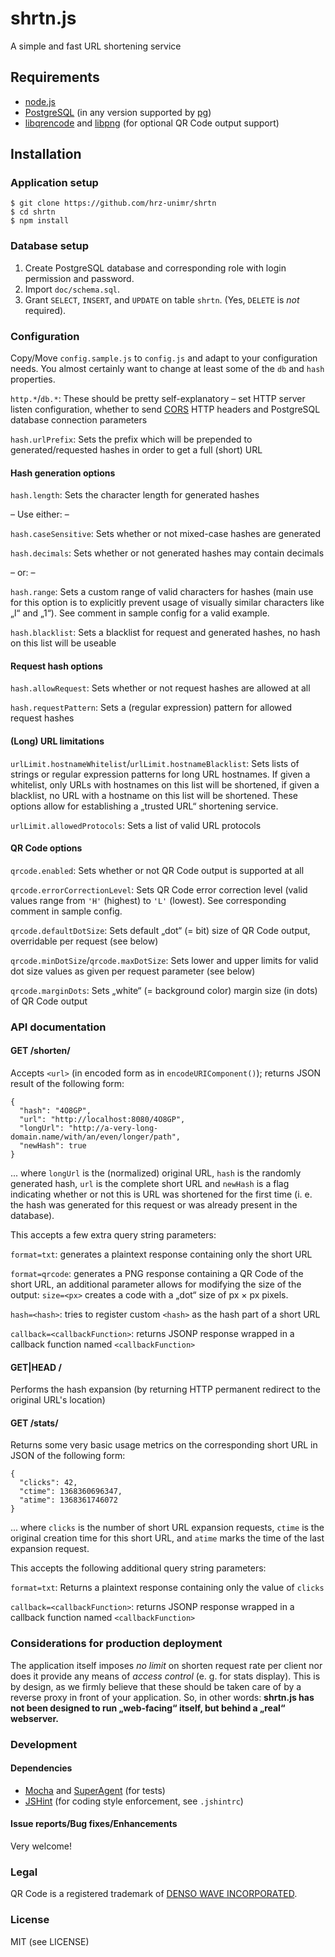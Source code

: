 # shrtn.js

A simple and fast URL shortening service

## Requirements

- [node.js](http://nodejs.org/)
- [PostgreSQL](http://www.postgresql.org/)
  (in any version supported by [pg](https://npmjs.org/package/pg))
- [libqrencode](http://fukuchi.org/works/qrencode/) and
  [libpng](http://www.libpng.org/pub/png/libpng.html) (for optional QR Code
  output support)

## Installation

### Application setup

    $ git clone https://github.com/hrz-unimr/shrtn
    $ cd shrtn
    $ npm install

### Database setup

1. Create PostgreSQL database and corresponding role with login permission and
   password.
2. Import `doc/schema.sql`.
3. Grant `SELECT`, `INSERT`, and `UPDATE` on table `shrtn`. (Yes, `DELETE` is
   *not* required).

### Configuration

Copy/Move `config.sample.js` to `config.js` and adapt to your configuration
needs. You almost certainly want to change at least some of the `db` and `hash`
properties.

`http.*`/`db.*`: These should be pretty self-explanatory – set HTTP server
listen configuration, whether to send [CORS](http://www.w3.org/TR/cors/) HTTP
headers and PostgreSQL database connection parameters

`hash.urlPrefix`: Sets the prefix which will be prepended to generated/requested
hashes in order to get a full (short) URL

#### Hash generation options

`hash.length`: Sets the character length for generated hashes

– Use either: –

`hash.caseSensitive`: Sets whether or not mixed-case hashes are generated

`hash.decimals`: Sets whether or not generated hashes may contain decimals

– or: –

`hash.range`: Sets a custom range of valid characters for hashes (main use for
this option is to explicitly prevent usage of visually similar characters like
„l“ and „1“). See comment in sample config for a valid example.

`hash.blacklist`: Sets a blacklist for request and generated hashes, no hash on
this list will be useable

#### Request hash options

`hash.allowRequest`: Sets whether or not request hashes are allowed at all

`hash.requestPattern`: Sets a (regular expression) pattern for allowed request
hashes

#### (Long) URL limitations

`urlLimit.hostnameWhitelist`/`urlLimit.hostnameBlacklist`: Sets lists of strings
or regular expression patterns for long URL hostnames. If given a whitelist,
only URLs with hostnames on this list will be shortened, if given a blacklist,
no URL with a hostname on this list will be shortened. These options allow for
establishing a „trusted URL“ shortening service.

`urlLimit.allowedProtocols`: Sets a list of valid URL protocols

#### QR Code options

`qrcode.enabled`: Sets whether or not QR Code output is supported at all

`qrcode.errorCorrectionLevel`: Sets QR Code error correction level (valid values
range from `'H'` (highest) to `'L'` (lowest). See corresponding comment in
sample config.

`qrcode.defaultDotSize`: Sets default „dot“ (= bit) size of QR Code output,
overridable per request (see below)

`qrcode.minDotSize`/`qrcode.maxDotSize`: Sets lower and upper limits for valid
dot size values as given per request parameter (see below)

`qrcode.marginDots`: Sets „white“ (= background color) margin size (in dots) of
QR Code output

### API documentation

#### GET /shorten/<url>

Accepts `<url>` (in encoded form as in `encodeURIComponent()`); returns JSON
result of the following form:

    {
      "hash": "4O8GP",
      "url": "http://localhost:8080/4O8GP",
      "longUrl": "http://a-very-long-domain.name/with/an/even/longer/path",
      "newHash": true
    }

... where `longUrl` is the (normalized) original URL, `hash` is the randomly
generated hash, `url` is the complete short URL and `newHash` is a flag
indicating whether or not this is URL was shortened for the first time (i. e.
the hash was generated for this request or was already present in the database).

This accepts a few extra query string parameters:

`format=txt`: generates a plaintext response containing only the short
URL

`format=qrcode`: generates a PNG response containing a QR Code of the short URL,
an additional parameter allows for modifying the size of the output: `size=<px>`
creates a code with a „dot“ size of px × px pixels.

`hash=<hash>`: tries to register custom `<hash>` as the hash part of a short URL

`callback=<callbackFunction>`: returns JSONP response wrapped in a callback
function named `<callbackFunction>`

#### GET|HEAD /<hash>

Performs the hash expansion (by returning HTTP permanent redirect to the
original URL's location)

#### GET /stats/<hash>

Returns some very basic usage metrics on the corresponding short URL in JSON of
the following form:

    {
      "clicks": 42,
      "ctime": 1368360696347,
      "atime": 1368361746072
    }

... where `clicks` is the number of short URL expansion requests, `ctime` is the
original creation time for this short URL, and `atime` marks the time of the
last expansion request.

This accepts the following additional query string parameters:

`format=txt`: Returns a plaintext response containing only the value of `clicks`

`callback=<callbackFunction>`: returns JSONP response wrapped in a callback
function named `<callbackFunction>`

### Considerations for production deployment

The application itself imposes *no limit* on shorten request rate per client nor
does it provide any means of *access control* (e. g. for stats display). This is
by design, as we firmly believe that these should be taken care of by a reverse
proxy in front of your application. So, in other words: **shrtn.js has not been
designed to run „web-facing“ itself, but behind a „real“ webserver.**

### Development

#### Dependencies

- [Mocha](http://visionmedia.github.io/mocha/) and
[SuperAgent](https://npmjs.org/package/superagent) (for tests)
- [JSHint](http://www.jshint.com/) (for coding style enforcement,
  see `.jshintrc`)

#### Issue reports/Bug fixes/Enhancements

Very welcome!

### Legal

QR Code is a registered trademark of
[DENSO WAVE INCORPORATED](http://www.denso-wave.com/en/).

### License

MIT (see LICENSE)
